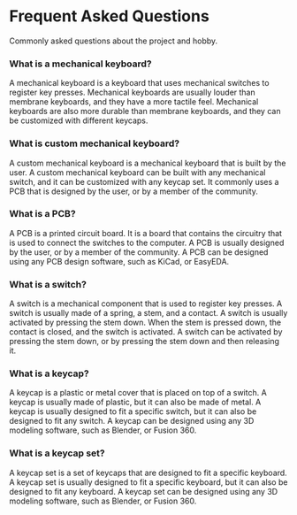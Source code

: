 # Frequent Asked Questions

Commonly asked questions about the project and hobby.


### What is a mechanical keyboard?

A mechanical keyboard is a keyboard that uses mechanical switches to register key presses. Mechanical keyboards are usually louder than membrane keyboards, and they have a more tactile feel. Mechanical keyboards are also more durable than membrane keyboards, and they can be customized with different keycaps.

### What is custom mechanical keyboard?

A custom mechanical keyboard is a mechanical keyboard that is built by the user. A custom mechanical keyboard can be built with any mechanical switch, and it can be customized with any keycap set. It commonly uses a PCB that is designed by the user, or by a member of the community. 

### What is a PCB?

A PCB is a printed circuit board. It is a board that contains the circuitry that is used to connect the switches to the computer. A PCB is usually designed by the user, or by a member of the community. A PCB can be designed using any PCB design software, such as KiCad, or EasyEDA.

### What is a switch?

A switch is a mechanical component that is used to register key presses. A switch is usually made of a spring, a stem, and a contact. A switch is usually activated by pressing the stem down. When the stem is pressed down, the contact is closed, and the switch is activated. A switch can be activated by pressing the stem down, or by pressing the stem down and then releasing it.

### What is a keycap?

A keycap is a plastic or metal cover that is placed on top of a switch. A keycap is usually made of plastic, but it can also be made of metal. A keycap is usually designed to fit a specific switch, but it can also be designed to fit any switch. A keycap can be designed using any 3D modeling software, such as Blender, or Fusion 360.

### What is a keycap set?

A keycap set is a set of keycaps that are designed to fit a specific keyboard. A keycap set is usually designed to fit a specific keyboard, but it can also be designed to fit any keyboard. A keycap set can be designed using any 3D modeling software, such as Blender, or Fusion 360.
